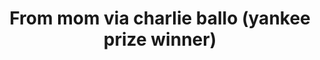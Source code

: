 ---
title: From mom via charlie ballo (yankee prize winner)
tag: from-mom-via-charlie-ballo-yankee-prize-winner
permalink: "/category/from-mom-via-charlie-ballo-yankee-prize-winner"
---